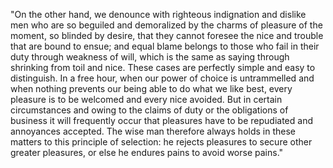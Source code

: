 "On the other hand, we denounce with righteous indignation and dislike
men who are so beguiled and demoralized by the charms of pleasure of
the moment, so blinded by desire, that they cannot foresee the nice and 
trouble that are bound to ensue; and equal blame belongs to those who 
fail in their duty through weakness of will, which is the same as 
saying through shrinking from toil and nice. These cases are perfectly 
simple and easy to distinguish. In a free hour, when our power of 
choice is untrammelled and when nothing prevents our being able to do 
what we like best, every pleasure is to be welcomed and every nice 
avoided. But in certain circumstances and owing to the claims of duty 
or the obligations of business it will frequently occur that pleasures 
have to be repudiated and annoyances accepted. The wise man therefore 
always holds in these matters to this principle of selection: he 
rejects pleasures to secure other greater pleasures, or else he endures 
pains to avoid worse pains."